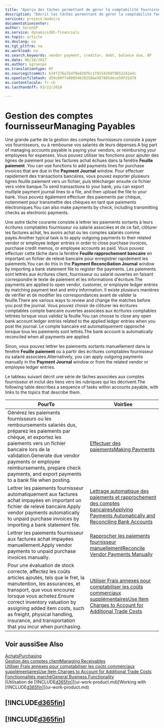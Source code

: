```yaml
---
title: "Aperçu des tâches permettant de gérer la comptabilité fournisseur| Microsoft Docs"
description: "Décrit les tâches permettant de gérer la comptabilité fournisseur, par exemple, le paiement des créditeurs ou le lettrage de paiements sortants dans la comptabilité pour clôturer des factures ou des avoirs."
services: project-madeira
documentationcenter: 
author: SorenGP
ms.service: dynamics365-financials
ms.topic: article
ms.devlang: na
ms.tgt_pltfrm: na
ms.workload: na
ms.search.keywords: vendor payment, creditor, debt, balance due, AP
ms.date: 06/28/2017
ms.author: sgroespe
ms.translationtype: HT
ms.sourcegitcommit: b34f276a764f0e828fbc1f015429df9852242a4c
ms.openlocfilehash: d59c00f7a00854639250ae587805dece50fd1d78
ms.contentlocale: fr-ch
ms.lasthandoff: 03/22/2018

---
```

# <a name="managing-payables"></a><span data-ttu-id="96cd2-103">Gestion des comptes fournisseur</span><span class="sxs-lookup"><span data-stu-id="96cd2-103">Managing Payables</span></span>
<span data-ttu-id="96cd2-104">Une grande partie de la gestion des comptes fournisseurs consiste à payer vos fournisseurs, ou à rembourse vos salariés de leurs dépenses.</span><span class="sxs-lookup"><span data-stu-id="96cd2-104">A big part of managing accounts payable is paying your vendors, or reimbursing your employees for expenses.</span></span> <span data-ttu-id="96cd2-105">Vous pouvez utiliser les fonctions pour ajouter des lignes de paiement pour les factures achat échues dans la fenêtre **Feuille paiement** .</span><span class="sxs-lookup"><span data-stu-id="96cd2-105">You can use functions to add payments lines for purchase invoices that are due in the **Payment Journal** window.</span></span> <span data-ttu-id="96cd2-106">Pour effectuer rapidement des transactions bancaires, vous pouvez exporter plusieurs lignes feuille paiement vers un fichier, puis télécharger ensuite ce fichier vers votre banque.</span><span class="sxs-lookup"><span data-stu-id="96cd2-106">To send transactions to your bank, you can export multiple payment journal lines to a file, and then upload the file to your bank.</span></span> <span data-ttu-id="96cd2-107">Vous pouvez également effectuer des paiements par chèque, notamment pour transmettre des chèques en tant que paiements électroniques.</span><span class="sxs-lookup"><span data-stu-id="96cd2-107">You can also make payments by check, including transmitting checks as electronic payments.</span></span>

<span data-ttu-id="96cd2-108">Une autre tâche courante consiste à lettrer les paiements sortants à leurs écritures comptables fournisseur ou salarié associées et de ce fait, clôturer les factures achat, les avoirs achat ou les comptes salariés comme payés.</span><span class="sxs-lookup"><span data-stu-id="96cd2-108">Another typical task is to apply outgoing payments to their related vendor or employee ledger entries in order to close purchase invoices, purchase credit memos, or employee accounts as paid.</span></span> <span data-ttu-id="96cd2-109">Vous pouvez effectuer cette tâche dans la fenêtre **Feuille rapprochement bancaire** en important un fichier de relevé bancaire pour enregistrer rapidement les paiements.</span><span class="sxs-lookup"><span data-stu-id="96cd2-109">You can do this in the **Payment Reconciliation Journal** window by importing a bank statement file to register the payments.</span></span> <span data-ttu-id="96cd2-110">Les paiements sont lettrés aux écritures client, fournisseur ou salarié ouvertes en faisant correspondre le texte de paiement et les informations d'écriture.</span><span class="sxs-lookup"><span data-stu-id="96cd2-110">The payments are applied to open vendor, customer, or employee ledger entries by matching payment text and entry information.</span></span> <span data-ttu-id="96cd2-111">Il existe plusieurs manières de vérifier et de modifier les correspondances avant de valider la feuille.</span><span class="sxs-lookup"><span data-stu-id="96cd2-111">There are various ways to review and change the matches before you post the journal.</span></span> <span data-ttu-id="96cd2-112">Vous pouvez choisir de clôturer les écritures comptables compte bancaire ouvertes associées aux écritures comptables lettrées lorsque vous validez la feuille.</span><span class="sxs-lookup"><span data-stu-id="96cd2-112">You can choose to close any open bank account ledger entries related to the applied ledger entries when you post the journal.</span></span> <span data-ttu-id="96cd2-113">Le compte bancaire est automatiquement rapproché lorsque tous les paiements sont lettrés.</span><span class="sxs-lookup"><span data-stu-id="96cd2-113">The bank account is automatically reconciled when all payments are applied.</span></span>

<span data-ttu-id="96cd2-114">Sinon, vous pouvez lettrer les paiements sortants manuellement dans la fenêtre **Feuille paiement** ou à partir des écritures comptables fournisseur ou salarié associées.</span><span class="sxs-lookup"><span data-stu-id="96cd2-114">Alternatively, you can apply outgoing payments manually in the **Payment Journal** window or from the related vendor or employee ledger entries.</span></span>

<span data-ttu-id="96cd2-115">Le tableau suivant décrit une série de tâches associées aux comptes fournisseur et inclut des liens vers les rubriques qui les décrivent.</span><span class="sxs-lookup"><span data-stu-id="96cd2-115">The following table describes a sequence of tasks within accounts payable, with links to the topics that describe them.</span></span>

| <span data-ttu-id="96cd2-116">Pour</span><span class="sxs-lookup"><span data-stu-id="96cd2-116">To</span></span> | <span data-ttu-id="96cd2-117">Voir</span><span class="sxs-lookup"><span data-stu-id="96cd2-117">See</span></span> |
| --- | --- |
| <span data-ttu-id="96cd2-118">Générez les paiements fournisseurs ou les remboursements salariés dus, préparez les paiements par chèque, et exportez les paiements vers un fichier bancaire lors de la validation.</span><span class="sxs-lookup"><span data-stu-id="96cd2-118">Generate due vendor payments or employee reimbursements, prepare check payments, and export payments to a bank file when posting.</span></span> |[<span data-ttu-id="96cd2-119">Effectuer des paiements</span><span class="sxs-lookup"><span data-stu-id="96cd2-119">Making Payments</span></span>](payables-make-payments.md) |
| <span data-ttu-id="96cd2-120">Lettrer les paiements fournisseur automatiquement aux factures achat impayées en important un fichier de relevé bancaire.</span><span class="sxs-lookup"><span data-stu-id="96cd2-120">Apply vendor payments automatically to unpaid purchase invoices by importing a bank statement file.</span></span> |[<span data-ttu-id="96cd2-121">Lettrage automatique des paiements et rapprochement des comptes bancaires</span><span class="sxs-lookup"><span data-stu-id="96cd2-121">Applying Payments Automatically and Reconciling Bank Accounts</span></span>](receivables-apply-payments-auto-reconcile-bank-accounts.md) |
| <span data-ttu-id="96cd2-122">Lettrer les paiements fournisseur aux factures achat impayées manuellement.</span><span class="sxs-lookup"><span data-stu-id="96cd2-122">Apply vendor payments to unpaid purchase invoices manually.</span></span> |[<span data-ttu-id="96cd2-123">Rapprocher les paiements fournisseur manuellement</span><span class="sxs-lookup"><span data-stu-id="96cd2-123">Reconcile Vendor Payments Manually</span></span>](payables-how-apply-purchase-transactions-manually.md) |
|<span data-ttu-id="96cd2-124">Pour une évaluation de stock correcte, affectez les coûts articles ajoutés, tels que le fret, la manutention, les assurances, et transport, que vous encourez lorsque vous achetez.</span><span class="sxs-lookup"><span data-stu-id="96cd2-124">Ensure correct inventory valuation by assigning added item costs, such as freight, physical handling, insurance, and transportation that you incur when purchasing.</span></span>|[<span data-ttu-id="96cd2-125">Utiliser Frais annexes pour comptabiliser les coûts commerciaux supplémentaires</span><span class="sxs-lookup"><span data-stu-id="96cd2-125">Use Item Charges to Account for Additional Trade Costs</span></span>](payables-how-assign-item-charges.md)|

## <a name="see-also"></a><span data-ttu-id="96cd2-126">Voir aussi</span><span class="sxs-lookup"><span data-stu-id="96cd2-126">See Also</span></span>
[<span data-ttu-id="96cd2-127">Achats</span><span class="sxs-lookup"><span data-stu-id="96cd2-127">Purchasing</span></span>](purchasing-manage-purchasing.md)  
[<span data-ttu-id="96cd2-128">Gestion des comptes client</span><span class="sxs-lookup"><span data-stu-id="96cd2-128">Managing Receivables</span></span>](receivables-manage-receivables.md)  
[<span data-ttu-id="96cd2-129">Utiliser Frais annexes pour comptabiliser les coûts commerciaux supplémentaires</span><span class="sxs-lookup"><span data-stu-id="96cd2-129">Use Item Charges to Account for Additional Trade Costs</span></span>](payables-how-assign-item-charges.md)  
[<span data-ttu-id="96cd2-130">Fonctionnalités marché</span><span class="sxs-lookup"><span data-stu-id="96cd2-130">General Business Functionality</span></span>](ui-across-business-areas.md)  
<span data-ttu-id="96cd2-131">[Utilisation de [!INCLUDE[d365fin](includes/d365fin_md.md)]](ui-work-product.md)</span><span class="sxs-lookup"><span data-stu-id="96cd2-131">[Working with [!INCLUDE[d365fin](includes/d365fin_md.md)]](ui-work-product.md)</span></span>

## [!INCLUDE[d365fin](includes/free_trial_md.md)]  
## [!INCLUDE[d365fin](includes/training_link_md.md)]

